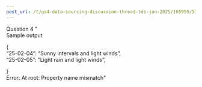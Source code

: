 ```yaml
---
post_url: /t/ga4-data-sourcing-discussion-thread-tds-jan-2025/165959/57
---
```

Question 4 "  
Sample output

{  
“25-02-04”: “Sunny intervals and light winds”,  
“25-02-05”: “Light rain and light winds”,

}  
Error: At root: Property name mismatch"